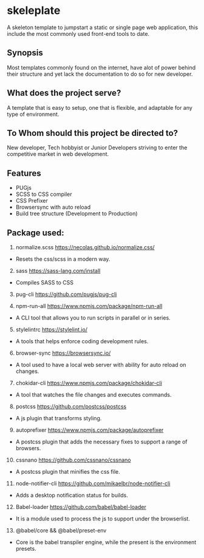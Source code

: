 # skeleplate
A skeleton template to jumpstart a static or single page web application, this include the most commonly used front-end tools to date.

## Synopsis
Most templates commonly found on the internet, have alot of power behind their structure and yet lack the documentation to do so for new developer. 

## What does the project serve?
A template that is easy to setup, one that is flexible, and adaptable for any type of environment.

## To Whom should this project be directed to?
New developer, Tech hobbyist or Junior Developers striving to enter the competitive market in web development.

## Features
- PUGjs
- SCSS to CSS compiler
- CSS Prefixer
- Browsersync with auto reload
- Build tree structure (Development to Production)


## Package used:
1. normalize.scss
https://necolas.github.io/normalize.css/
- Resets the css/scss in a modern way.

2. sass
https://sass-lang.com/install
- Compiles SASS to CSS

3. pug-cli
https://github.com/pugjs/pug-cli

4. npm-run-all
https://www.npmjs.com/package/npm-run-all
- A CLI tool that allows you to run scripts in parallel or in series.

5. stylelintrc
https://stylelint.io/
- A tools that helps enforce coding development rules.

6. browser-sync
https://browsersync.io/
- A tool used to have a local web server with ability for auto reload on changes.

7. chokidar-cli
https://www.npmjs.com/package/chokidar-cli
- A tool that watches the file changes and executes commands.

8. postcss
https://github.com/postcss/postcss
- A js plugin that transforms styling.

9. autoprefixer
https://www.npmjs.com/package/autoprefixer
- A postcss plugin that adds the necessary fixes to support a range of browsers.

10. cssnano
https://github.com/cssnano/cssnano
- A postcss plugin that minifies the css file.

11. node-notifier-cli
https://github.com/mikaelbr/node-notifier-cli
- Adds a desktop notification status for builds.

12. Babel-loader
https://github.com/babel/babel-loader
- It is a module used to process the js to support under the browserlist.


13. @babel/core && @babel/preset-env
- Core is the babel transpiler engine, while the present is the environment presets.
